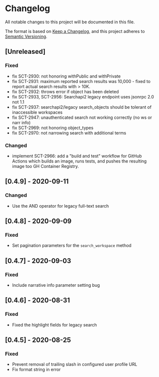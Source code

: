 # Changelog
All notable changes to this project will be documented in this file.

The format is based on [Keep a Changelog](https://keepachangelog.com/en/1.0.0/),
and this project adheres to [Semantic Versioning](https://semver.org/spec/v2.0.0.html).

## [Unreleased]
### Fixed
- fix SCT-2930: not honoring withPublic and withPrivate
- fix SCT-2931: maximum reported search results was 10,000 - fixed to report actual search results with > 10K.
- fix SCT-2932: throws error if object has been deleted
- fix SCT-2933, SCT-2956: Searchapi2 legacy endpoint uses jsonrpc 2.0 not 1.1
- fix SCT-2937: searchapi2/legacy search_objects should be tolerant of inaccessible workspaces
- fix SCT-2947: unauthenticated search not working correctly (no ws or narr info)
- fix SCT-2969: not honoring object_types
- fix SCT-2970: not narrowing search with additional terms

### Changed
- implement SCT-2966: add a "build and test" workflow for GitHub Actions which builds an image, runs tests, and pushes the resulting image too GH Container Registry.

## [0.4.9] - 2020-09-11
### Changed
- Use the AND operator for legacy full-text search

## [0.4.8] - 2020-09-09
### Fixed
- Set pagination parameters for the `search_workspace` method

## [0.4.7] - 2020-09-03
### Fixed
- Include narrative info parameter setting bug

## [0.4.6] - 2020-08-31
### Fixed
- Fixed the highlight fields for legacy search

## [0.4.5] - 2020-08-25
### Fixed
- Prevent removal of trailing slash in configured user profile URL
- Fix format string in error
